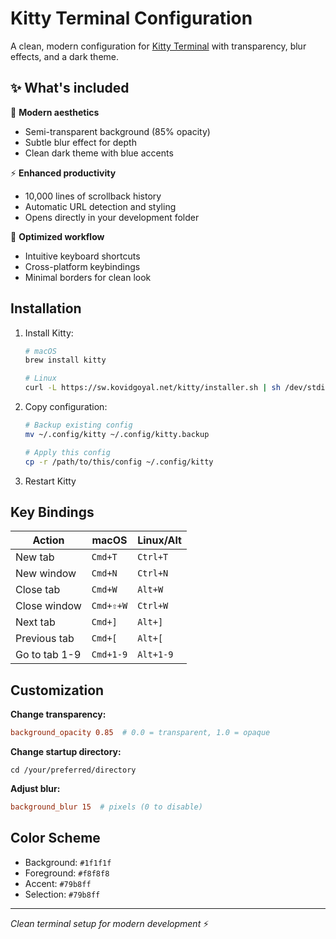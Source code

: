 # Kitty Terminal Configuration

A clean, modern configuration for [Kitty Terminal](https://sw.kovidgoyal.net/kitty/) with transparency, blur effects, and a dark theme.

## ✨ What's included

🎨 **Modern aesthetics**

- Semi-transparent background (85% opacity)
- Subtle blur effect for depth
- Clean dark theme with blue accents

⚡ **Enhanced productivity**

- 10,000 lines of scrollback history
- Automatic URL detection and styling
- Opens directly in your development folder

🚀 **Optimized workflow**

- Intuitive keyboard shortcuts
- Cross-platform keybindings
- Minimal borders for clean look

## Installation

1. Install Kitty:

   ```bash
   # macOS
   brew install kitty

   # Linux
   curl -L https://sw.kovidgoyal.net/kitty/installer.sh | sh /dev/stdin
   ```

2. Copy configuration:

   ```bash
   # Backup existing config
   mv ~/.config/kitty ~/.config/kitty.backup

   # Apply this config
   cp -r /path/to/this/config ~/.config/kitty
   ```

3. Restart Kitty

## Key Bindings

| Action        | macOS     | Linux/Alt |
| ------------- | --------- | --------- |
| New tab       | `Cmd+T`   | `Ctrl+T`  |
| New window    | `Cmd+N`   | `Ctrl+N`  |
| Close tab     | `Cmd+W`   | `Alt+W`   |
| Close window  | `Cmd+⇧+W` | `Ctrl+W`  |
| Next tab      | `Cmd+]`   | `Alt+]`   |
| Previous tab  | `Cmd+[`   | `Alt+[`   |
| Go to tab 1-9 | `Cmd+1-9` | `Alt+1-9` |

## Customization

**Change transparency:**

```conf
background_opacity 0.85  # 0.0 = transparent, 1.0 = opaque
```

**Change startup directory:**

```
cd /your/preferred/directory
```

**Adjust blur:**

```conf
background_blur 15  # pixels (0 to disable)
```

## Color Scheme

- Background: `#1f1f1f`
- Foreground: `#f8f8f8`
- Accent: `#79b8ff`
- Selection: `#79b8ff`

---

_Clean terminal setup for modern development_ ⚡
